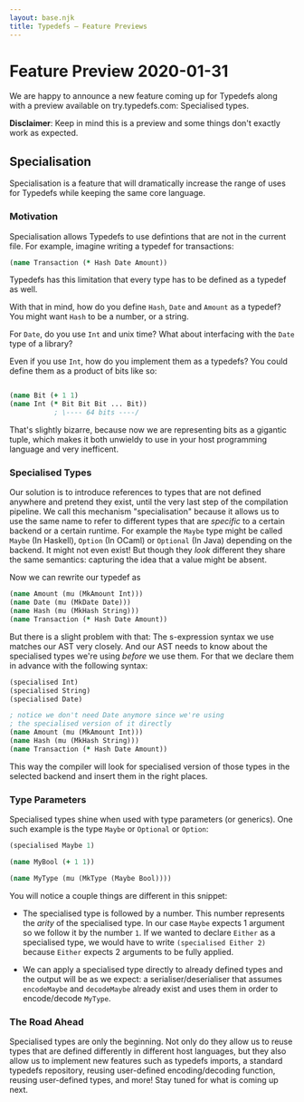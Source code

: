 ```yaml
---
layout: base.njk
title: Typedefs — Feature Previews
---
```



# Feature Preview 2020-01-31

We are happy to announce a new feature coming up for Typedefs along with a preview available on try.typedefs.com: Specialised types.

**Disclaimer**: Keep in mind this is a preview and some things don't exactly work as expected.

## Specialisation

Specialisation is a feature that will dramatically increase the range of uses for Typedefs while keeping the same core language.

### Motivation

Specialisation allows Typedefs to use defintions that are not in the current file. For example, imagine writing a typedef for transactions:

```clojure
(name Transaction (* Hash Date Amount))
```

Typedefs has this limitation that every type has to be defined as a typedef as well.

With that in mind, how do you define `Hash`, `Date` and `Amount` as a typedef? You might want `Hash` to be a number, or a string.

For `Date`, do you use `Int` and unix time? What about interfacing with the `Date` type of a library?

Even if you use `Int`, how do you implement them as a typedefs? You could define them as a product of bits like so:

```clojure

(name Bit (+ 1 1)
(name Int (* Bit Bit Bit ... Bit))
           ; \---- 64 bits ----/
```

That's slightly bizarre, because now we are representing bits as a gigantic tuple, which makes it both unwieldy to use in your host programming language and very inefficent.

### Specialised Types

Our solution is to introduce references to types that are not defined anywhere and pretend they exist, until the very last step of the compilation pipeline. We call this mechanism "specialisation" because it allows us to use the same name to refer to different types that are _specific_ to a certain backend or a certain runtime. For example the `Maybe` type might be called `Maybe` (In Haskell), `Option` (In OCaml) or `Optional` (In Java) depending on the backend. It might not even exist! But though they _look_ different they share the same semantics: capturing the idea that a value might be absent.

Now we can rewrite our typedef as

```clojure
(name Amount (mu (MkAmount Int)))
(name Date (mu (MkDate Date)))
(name Hash (mu (MkHash String)))
(name Transaction (* Hash Date Amount))
```

But there is a slight problem with that: The s-expression syntax we use matches our AST very closely. And our AST needs to know about the specialised types we're using _before_ we use them. For that we declare them in advance with the following syntax:

```clojure
(specialised Int)
(specialised String)
(specialised Date)

; notice we don't need Date anymore since we're using
; the specialised version of it directly
(name Amount (mu (MkAmount Int)))
(name Hash (mu (MkHash String)))
(name Transaction (* Hash Date Amount))
```

This way the compiler will look for specialised version of those types in the selected backend and insert them in the right places.

### Type Parameters

Specialised types shine when used with type parameters (or generics). One such example is the type `Maybe` or `Optional` or `Option`:

```clojure
(specialised Maybe 1)

(name MyBool (+ 1 1))

(name MyType (mu (MkType (Maybe Bool))))
```

You will notice a couple things are different in this snippet:

- The specialised type is followed by a number. This number represents the _arity_ of the specialised type. In our case `Maybe` expects 1 argument so we follow it by the number `1`. If we wanted to declare `Either` as a specialised type, we would have to write `(specialised Either 2)` because `Either` expects 2 arguments to be fully applied.

- We can apply a specialised type directly to already defined types and the output will be as we expect: a serialiser/deserialiser that assumes `encodeMaybe` and `decodeMaybe` already exist and uses them in order to encode/decode `MyType`.

### The Road Ahead

Specialised types are only the beginning. Not only do they allow us to reuse types that are defined differently in different host languages, but they also allow us to implement new features such as typedefs imports, a standard typedefs repository, reusing user-defined encoding/decoding function, reusing user-defined types, and more! Stay tuned for what is coming up next.
